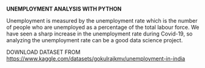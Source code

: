 **UNEMPLOYMENT ANALYSIS WITH PYTHON**

Unemployment is measured by the unemployment rate which is the number of people
who are unemployed as a percentage of the total labour force. We have seen a sharp
increase in the unemployment rate during Covid-19, so analyzing the unemployment rate
can be a good data science project. 

DOWNLOAD DATASET FROM 
https://www.kaggle.com/datasets/gokulrajkmv/unemployment-in-india

